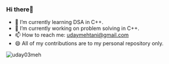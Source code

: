 ### Hi there👋
- 🌱 I’m currently learning DSA in C++.
- 🔭 I’m currently working on problem solving in C++.
- 📫 How to reach me: udaymehtani@gmail.com
- 😄 All of my contributions are to my personal repository only.



![uday03meh](https://komarev.com/ghpvc/?username=your-github-username&style=plastic&color=brightgreen&label=Profile+Views)

<!--
**uday-mehtani/uday-mehtani** is a ✨ _special_ ✨ repository because its `README.md` (this file) appears on your GitHub profile.

Here are some ideas to get you started:

- 🔭 I’m currently working on 
- 🌱 I’m currently learning DSA in C++.
- 👯 I’m looking to collaborate on ...
- 🤔 I’m looking for help with ...
- 💬 Ask me about ...
- 📫 How to reach me: ...
- 😄 Pronouns: ...
- ⚡ Fun fact: ...
-->
